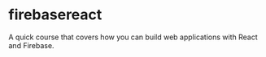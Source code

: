 # firebasereact
A quick course that covers how you can build web applications with React and Firebase.
